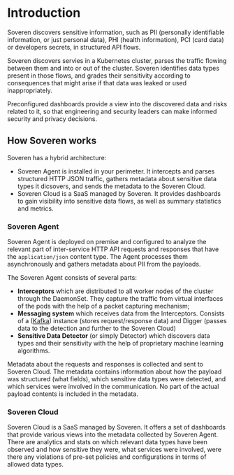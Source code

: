 # Introduction

Soveren discovers sensitive information, such as PII (personally identifiable information, or just personal data), PHI (health information), PCI (card data) or developers secrets, in structured API flows.

Soveren discovers servies in a Kubernetes cluster, parses the traffic flowing between them and into or out of the cluster. Soveren identifies data types present in those flows, and grades their sensitivity according to consequences that might arise if that data was leaked or used inappropriately.

Preconfigured dashboards provide a view into the discovered data and risks related to it, so that engineering and security leaders can make informed security and privacy decisions.

## How Soveren works

Soveren has a hybrid architecture:

* Soveren Agent is installed in your perimeter. It intercepts and parses structured HTTP JSON traffic, gathers metadata about sensitive data types it dicsovers, and sends the metadata to the Soveren Cloud.
* Soveren Cloud is a SaaS managed by Soveren. It provides dashboards to gain visibility into sensitive data flows, as well as summary statistics and metrics.

### Soveren Agent

Soveren Agent is deployed on premise and configured to analyze the relevant part of inter-service HTTP API requests and responses that have the `application/json` content type. The Agent processes them asynchronously and gathers metadata about PII from the payloads.

The Soveren Agent consists of several parts:

* **Interceptors** which are distributed to all worker nodes of the cluster through the DaemonSet. They capture the traffic from virtual interfaces of the pods with the help of a packet capturing mechanism;
* **Messaging system** which receives data from the Interceptors. Consists of a ([Kafka](https://kafka.apache.org/)) instance (stores request/response data) and Digger (passes data to the detection and further to the Soveren Cloud)
* **Sensitive Data Detector** (or simply Detector) which discovers data types and their sensitivity with the help of proprietary machine learning algorithms.

Metadata about the requests and responses is collected and sent to Soveren Cloud. The metadata contains information about how the payload was structured (what fields), which sensitive data types were detected, and which services were involved in the communication. No part of the actual payload contents is included in the metadata.

### Soveren Cloud

Soveren Cloud is a SaaS managed by Soveren.  It offers a set of dashboards that provide various views into the metadata collected by Soveren Agent. There are analytics and stats on which relevant data types have been observed and how sensitive they were, what services were involved, were there any violations of pre-set policies and configurations in terms of allowed data types.
